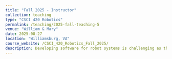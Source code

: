 ```yaml
---
title: "Fall 2025 - Instructor"
collection: teaching
type: "CSCI 420 Robotics"
permalink: /teaching/2025-fall-teaching-5
venue: "William & Mary"
date: 2025-08-27
location: "Williamsburg, VA"
course_website: /CSCI_420_Robotics_Fall_2025/
description: Developing software for robot systems is challenging as they must sense, represent, and actuate in the physical world. Sensing the physical world is usually noisy, the knowledge and representation of the world is incomplete and uncertain, and actuating in and on the world is often inaccurate. In this class, we will explore software engineering approaches to cope with those challenges. You will learn to use domain-specific abstractions, architectures, libraries, and validation approaches and tools to safely perform robot activities like motion, navigation, perception, planning, and interaction. The expectation is that this course will open up new career options in robotics for our students. The course requires no prior knowledge of robotics.
---
```


